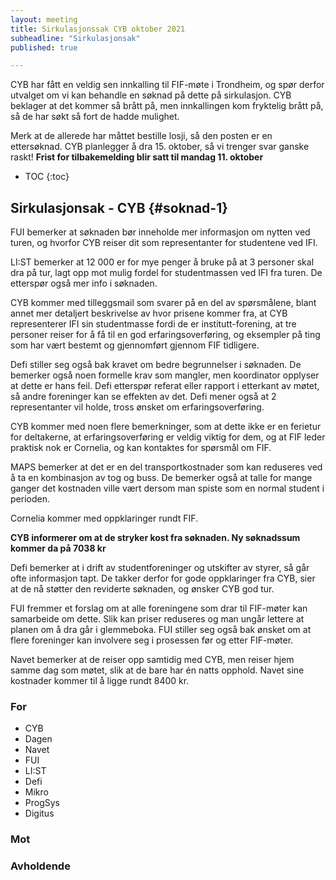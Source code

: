 ```yaml
---
layout: meeting
title: Sirkulasjonssak CYB oktober 2021
subheadline: "Sirkulasjonsak"
published: true

---
```


CYB har fått en veldig sen innkalling til FIF-møte i Trondheim, 
og spør derfor utvalget om vi kan behandle en søknad på dette på sirkulasjon. 
CYB beklager at det kommer så brått på, men innkallingen kom fryktelig brått på,
så de har søkt så fort de hadde mulighet.

Merk at de allerede har måttet bestille losji, så den posten er en ettersøknad. 
CYB planlegger å dra 15. oktober, så vi trenger svar ganske raskt!
__Frist for tilbakemelding blir satt til mandag 11. oktober__

* TOC
{:toc}

## Sirkulasjonsak - CYB {#soknad-1}
FUI bemerker at søknaden bør inneholde mer informasjon om nytten ved turen, og hvorfor CYB reiser dit som representanter for studentene ved IFI.  

LI:ST bemerker at 12 000 er for mye penger å bruke på at 3 personer skal dra på tur, lagt opp mot mulig fordel for studentmassen ved IFI fra turen. De etterspør også mer info i søknaden. 

CYB kommer med tilleggsmail som svarer på en del av spørsmålene, blant annet mer detaljert beskrivelse av hvor prisene kommer fra, at CYB representerer IFI sin studentmasse fordi de er institutt-forening, at tre personer reiser for å få til en god erfaringsoverføring, og eksempler på ting som har vært bestemt og gjennomført gjennom FIF tidligere. 

Defi stiller seg også bak kravet om bedre begrunnelser i søknaden. De bemerker også noen formelle krav som mangler, men koordinator opplyser at dette er hans feil. Defi etterspør referat eller rapport i etterkant av møtet, så andre foreninger kan se effekten av det. Defi mener også at 2 representanter vil holde, tross ønsket om erfaringsoverføring. 

CYB kommer med noen flere bemerkninger, som at dette ikke er en ferietur for deltakerne, at erfaringsoverføring er veldig viktig for dem, og at FIF leder praktisk nok er Cornelia, og kan kontaktes for spørsmål om FIF.

MAPS bemerker at det er en del transportkostnader som kan reduseres ved å ta en kombinasjon av tog og buss. 
De bemerker også at talle for mange ganger det kostnaden ville vært dersom man spiste som en normal student i perioden.

Cornelia kommer med oppklaringer rundt FIF. 

__CYB informerer om at de stryker kost fra søknaden. Ny søknadssum kommer da på 7038 kr__

Defi bemerker at i drift av studentforeninger og utskifter av styrer, så går ofte informasjon tapt. De takker derfor for gode oppklaringer fra CYB, sier at de nå støtter den reviderte søknaden, og ønsker CYB god tur.

FUI fremmer et forslag om at alle foreningene som drar til FIF-møter kan samarbeide om dette. Slik kan priser reduseres og man ungår lettere at planen om å dra går i glemmeboka. FUI stiller seg også bak ønsket om at flere foreninger kan involvere seg i prosessen før og etter FIF-møter. 

Navet bemerker at de reiser opp samtidig med CYB, men reiser hjem samme dag som møtet, slik at de bare har én natts opphold. 
Navet sine kostnader kommer til å ligge rundt 8400 kr. 


### For
- CYB
- Dagen
- Navet
- FUI
- LI:ST
- Defi
- Mikro
- ProgSys
- Digitus

### Mot

### Avholdende

